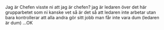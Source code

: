 Jag är Chefen
visste ni att jag är chefen?
jag är ledaren över det här grupparbetet
som ni kanske vet så är det så att ledaren inte arbetar utan bara kontrollerar att alla andra gör sitt jobb
man får inte vara dum (ledaren är dum)
...OK
